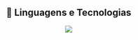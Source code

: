 <h2 align="center">🚀 Linguagens e Tecnologias</h2>

<p align="center">
  <a href="https://skillicons.dev">
    <img src="https://skillicons.dev/icons?i=java,python,r,cpp,c,processing,js,html,css" />
  </a>
</p>
